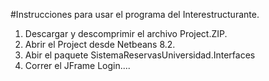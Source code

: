 #Instrucciones para usar el programa del Interestructurante.

1. Descargar y descomprimir el archivo Project.ZIP.
2. Abrir el Project desde Netbeans 8.2.
3. Abir el paquete SistemaReservasUniversidad.Interfaces
4. Correr el JFrame Login....
